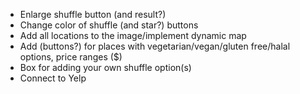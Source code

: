 + Enlarge shuffle button (and result?)
+ Change color of shuffle (and star?) buttons
+ Add all locations to the image/implement dynamic map
+ Add (buttons?) for places with vegetarian/vegan/gluten free/halal options, price ranges ($)
+ Box for adding your own shuffle option(s)
+ Connect to Yelp

